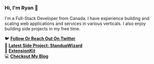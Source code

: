 ### Hi, I'm Ryan 👋

I'm a Full-Stack Developer from Canada. I have experience building and scaling web applications and services in various verticals. I also enjoy building side projects in my free time.

🐦 **[Follow Or Reach Out On Twitter](https://twitter.com/rfitzio)**<br/>
🚀 **[Latest Side Project: StandupWizard](https://standupwizard.com/?ref=github)**<br/>
🚀 **[ExtensionKit](https://extensionkit.io/?ref=github)**<br/>
💻 **[Checkout My Blog](https://rfitz.io/blog)**
